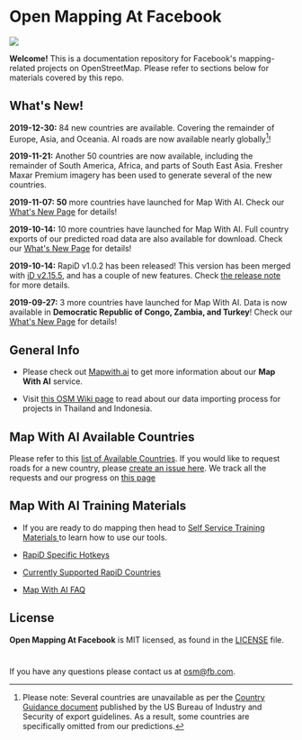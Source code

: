 # Open Mapping At Facebook

![](https://github.com/facebookmicrosites/Open-Mapping-At-Facebook/blob/master/assets/home_page.png?raw=true)

**Welcome!** This is a documentation repository for Facebook's mapping-related projects on OpenStreetMap. Please refer to sections below for materials covered by this repo.

## What's New!

**2019-12-30:** 84 new countries are available. Covering the remainder of Europe, Asia, and Oceania. AI roads are now available nearly globally[^1]!

**2019-11-21:** Another 50 countries are now available, including the remainder of South America, Africa, and parts of South East Asia. Fresher Maxar Premium imagery has been used to generate several of the new countries.

**2019-11-07:**  **50** more countries have launched for Map With AI. Check our [What's New Page](WHATSNEW.md) for details!

**2019-10-14:** 10 more countries have launched for Map With AI. Full country exports of our predicted road data are also available for download. Check our [What's New Page](WHATSNEW.md) for details!

**2019-10-14:** RapiD v1.0.2 has been released! This version has been merged with [iD v2.15.5](https://github.com/openstreetmap/iD/blob/master/CHANGELOG.md#2155), and has a couple of new features. Check [the release note](https://github.com/facebookincubator/RapiD/releases/tag/rapid-v1.0.2) for more details.

**2019-09-27:** 3 more countries have launched for Map With AI. Data is now available in **Democratic Republic of Congo, Zambia, and Turkey**! Check our [What's New Page](WHATSNEW.md) for details!

## General Info
- Please check out [Mapwith.ai](https://mapwith.ai) to get more information about our **Map With AI** service.

- Visit [this OSM Wiki page](https://wiki.openstreetmap.org/wiki/AI-Assisted_Road_Tracing) to read about our data importing process for projects in Thailand and Indonesia.

## Map With AI Available Countries

Please refer to this [list of Available Countries](https://github.com/facebookmicrosites/Open-Mapping-At-Facebook/wiki/Available-Countries). If you would like to request roads for a new country, please [create an issue here](https://github.com/facebookincubator/RapiD/issues). We track all the requests and our progress on [this page](https://github.com/facebookincubator/RapiD/blob/master/COUNTRY_REQUESTS.md)


## Map With AI Training Materials
- If you are ready to do mapping then head to [Self Service Training Materials ](https://github.com/facebookmicrosites/Open-Mapping-At-Facebook/wiki) to learn how to use our tools.

- [RapiD Specific Hotkeys](https://github.com/facebookmicrosites/Open-Mapping-At-Facebook/wiki/RapiD-Specific-Hotkeys)

- [Currently Supported RapiD Countries](https://github.com/facebookmicrosites/Open-Mapping-At-Facebook/wiki/Available-Countries)

- [Map With AI FAQ](https://github.com/facebookmicrosites/Open-Mapping-At-Facebook/wiki/FAQ)


## License
**Open Mapping At Facebook** is MIT licensed, as found in the [LICENSE](https://github.com/facebookmicrosites/Open-Mapping-At-Facebook/blob/master/LICENSE.md) file.


#

If you have any questions please contact us at <osm@fb.com>.


[^1]:
    Please note: Several countries are unavailable as per the [Country Guidance document](https://www.bis.doc.gov/index.php/policy-guidance/country-guidance) published by the US Bureau of Industry and Security of export guidelines.     As a result, some countries are specifically omitted from our predictions.
